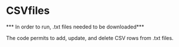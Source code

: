 # CSVfiles

*** In order to run, .txt files  needed to be downloaded***

The code permits to add, update, and delete CSV rows from .txt files.
